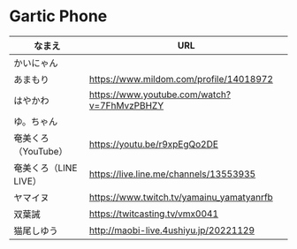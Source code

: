 # Gartic Phone

|なまえ|URL|
|---|---|
|かいにゃん||
|あまもり|<https://www.mildom.com/profile/14018972>|
|はやかわ|<https://www.youtube.com/watch?v=7FhMvzPBHZY>|
|ゆ。ちゃん||
|奄美くろ（YouTube）|<https://youtu.be/r9xpEgQo2DE>|
|奄美くろ（LINE LIVE）|<https://live.line.me/channels/13553935>|
|ヤマイヌ|<https://www.twitch.tv/yamainu_yamatyanrfb>|
|双葉誡|<https://twitcasting.tv/vmx0041>
|猫尾しゆう|<http://maobi-live.4ushiyu.jp/20221129>|
